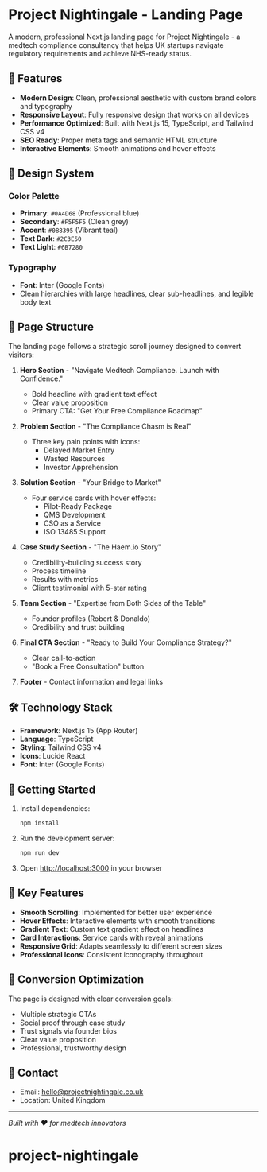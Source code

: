 # Project Nightingale - Landing Page

A modern, professional Next.js landing page for Project Nightingale - a medtech compliance consultancy that helps UK startups navigate regulatory requirements and achieve NHS-ready status.

## 🚀 Features

- **Modern Design**: Clean, professional aesthetic with custom brand colors and typography
- **Responsive Layout**: Fully responsive design that works on all devices
- **Performance Optimized**: Built with Next.js 15, TypeScript, and Tailwind CSS v4
- **SEO Ready**: Proper meta tags and semantic HTML structure
- **Interactive Elements**: Smooth animations and hover effects

## 🎨 Design System

### Color Palette
- **Primary**: `#0A4D68` (Professional blue)
- **Secondary**: `#F5F5F5` (Clean grey)
- **Accent**: `#088395` (Vibrant teal)
- **Text Dark**: `#2C3E50`
- **Text Light**: `#6B7280`

### Typography
- **Font**: Inter (Google Fonts)
- Clean hierarchies with large headlines, clear sub-headlines, and legible body text

## 📄 Page Structure

The landing page follows a strategic scroll journey designed to convert visitors:

1. **Hero Section** - "Navigate Medtech Compliance. Launch with Confidence."
   - Bold headline with gradient text effect
   - Clear value proposition
   - Primary CTA: "Get Your Free Compliance Roadmap"

2. **Problem Section** - "The Compliance Chasm is Real"
   - Three key pain points with icons:
     - Delayed Market Entry
     - Wasted Resources  
     - Investor Apprehension

3. **Solution Section** - "Your Bridge to Market"
   - Four service cards with hover effects:
     - Pilot-Ready Package
     - QMS Development
     - CSO as a Service
     - ISO 13485 Support

4. **Case Study Section** - "The Haem.io Story"
   - Credibility-building success story
   - Process timeline
   - Results with metrics
   - Client testimonial with 5-star rating

5. **Team Section** - "Expertise from Both Sides of the Table"
   - Founder profiles (Robert & Donaldo)
   - Credibility and trust building

6. **Final CTA Section** - "Ready to Build Your Compliance Strategy?"
   - Clear call-to-action
   - "Book a Free Consultation" button

7. **Footer** - Contact information and legal links

## 🛠️ Technology Stack

- **Framework**: Next.js 15 (App Router)
- **Language**: TypeScript
- **Styling**: Tailwind CSS v4
- **Icons**: Lucide React
- **Font**: Inter (Google Fonts)

## 🚀 Getting Started

1. Install dependencies:
   ```bash
   npm install
   ```

2. Run the development server:
   ```bash
   npm run dev
   ```

3. Open [http://localhost:3000](http://localhost:3000) in your browser

## 📱 Key Features

- **Smooth Scrolling**: Implemented for better user experience
- **Hover Effects**: Interactive elements with smooth transitions
- **Gradient Text**: Custom text gradient effect on headlines
- **Card Interactions**: Service cards with reveal animations
- **Responsive Grid**: Adapts seamlessly to different screen sizes
- **Professional Icons**: Consistent iconography throughout

## 🎯 Conversion Optimization

The page is designed with clear conversion goals:
- Multiple strategic CTAs
- Social proof through case study
- Trust signals via founder bios
- Clear value proposition
- Professional, trustworthy design

## 📧 Contact

- Email: hello@projectnightingale.co.uk
- Location: United Kingdom

---

*Built with ❤️ for medtech innovators*
# project-nightingale
